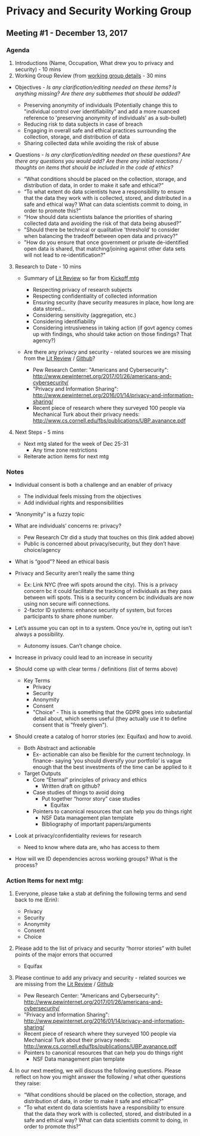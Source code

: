 # Privacy and Security Working Group
## Meeting #1 - December 13, 2017

### Agenda
1. Introductions (Name, Occupation, What drew you to privacy and security) - 10 mins
2. Working Group Review (from [working group details](https://docs.google.com/spreadsheets/d/14f7bxky2UgOXEmK8TH8TuRgZhXwGdTupQ-kNuPyACn8/edit#gid=610158964) - 30 mins

  * Objectives - *Is any clarification/editing needed on these items? Is anything missing? Are there any subthemes that should be added?*
  
    * Preserving anonymity of individuals (Potentially change this to "individual control over identifiability" and add a more nuanced reference to 'preserving anonymity of individuals' as a sub-bullet)
    * Reducing risk to data subjects in case of breach
    * Engaging in overall safe and ethical practices surrounding the collection, storage, and distribution of data
    * Sharing collected data while avoiding the risk of abuse
    
  * Questions - *Is any clarification/editing needed on these questions? Are there any questions you would add? Are there any initial reactions / thoughts on items that should be included in the code of ethics?*
    * “What conditions should be placed on the collection, storage, and distribution of data, in order to make it safe and ethical?”
    * “To what extent do data scientists have a responsibility to ensure that the data they work with is collected, stored, and distributed in a safe and ethical way? What can data scientists commit to doing, in order to promote this?”
    * “How should data scientists balance the priorities of sharing collected data and avoiding the risk of that data being abused?”
    * "Should there be technical or qualitative 'threshold’ to consider when balancing the tradeoff between open data and privacy?"
    * "How do you ensure that once government or private de-identified open data is shared, that matching/joining against other data sets will not lead to re-identification?"

3. Research to Date - 10 mins

   * Summary of [Lit Review](https://docs.google.com/document/d/1XwXmfIkQxXPidDT7domqEOC7KLcBVLAmSP_7V3g47j8/edit#heading=h.loopha52gwzl) so far from [Kickoff mtg](https://docs.google.com/document/d/1FBO6XK6cQU5D3od8rXrCQVtXqLeMVUTQMUgPu169Cek/edit#heading=h.1h4g8q8x5ygr)

     * Respecting privacy of research subjects
     * Respecting confidentiality of collected information
     * Ensuring security (have security measures in place, how long are data stored…
     * Considering sensitivity (aggregation, etc.)
     * Considering identifiability
     * Considering intrusiveness in taking action (if govt agency comes up with findings, who should take action on those findings? That agency?)

   * Are there any privacy and security - related sources we are missing from the [Lit Review](https://docs.google.com/document/d/1XwXmfIkQxXPidDT7domqEOC7KLcBVLAmSP_7V3g47j8/edit#heading=h.loopha52gwzl) / [Github](https://github.com/Data4Democracy/ethics-resources/blob/master/resources.md)?
     * Pew Research Center: "Americans and Cybersecurity": http://www.pewinternet.org/2017/01/26/americans-and-cybersecurity/
     * "Privacy and Information Sharing": http://www.pewinternet.org/2016/01/14/privacy-and-information-sharing/
     * Recent piece of research where they surveyed 100 people via Mechanical Turk about their privacy needs: http://www.cs.cornell.edu/fbs/publications/UBP.avanance.pdf

4. Next Steps - 5 mins
   * Next mtg slated for the week of Dec 25-31
     * Any time zone restrictions
   * Reiterate action items for next mtg

### Notes

* Individual consent is both a challenge and an enabler of privacy
  * The individual feels missing from the objectives
  * Add individual rights and responsibilities
* “Anonymity” is a fuzzy topic
* What are individuals’ concerns re: privacy?
  * Pew Research Ctr did a study that touches on this (link added above)
  * Public is concerned about privacy/security, but they don’t have choice/agency
* What is “good”? Need an ethical basis
* Privacy and Security aren’t really the same thing
  * Ex: Link NYC (free wifi spots around the city). This is a privacy concern bc it could facilitate the tracking of individuals as they pass between wifi spots. This is a security concern bc individuals are now using non secure wifi connections.
  * 2-factor ID systems: enhance security of system, but forces participants to share phone number.
* Let’s assume you can opt in to a system. Once you’re in, opting out isn’t always a possibility.
  * Autonomy issues. Can’t change choice.
* Increase in privacy could lead to an increase in security
* Should come up with clear terms / definitions (list of terms above)
   * Key Terms
     * Privacy
     * Security
     * Anonymity
     * Consent
     * "Choice" - This is something that the GDPR goes into substantial detail about, which seems useful (they actually use it to define consent that is "freely given").

* Should create a catalog of horror stories (ex: Equifax) and how to avoid.
   * Both Abstract and actionable
     * Ex- actionable can also be flexible for the current technology. In finance- saying ‘you should diversify your portfolio’ is vague enough that the best investments of the time can be applied to it
   * Target Outputs
     * Core “Eternal” principles of privacy and ethics
       * Written draft on github?
     * Case studies of things to avoid doing
       * Put together “horror story” case studies
         * Equifax
     * Pointers to canonical resources that can help you do things right
       * NSF Data management plan template
       * Bibliography of important papers/arguments
* Look at privacy/confidentiality reviews for research
   * Need to know where data are, who has access to them
* How will we ID dependencies across working groups? What is the process?


### Action Items for next mtg:

1. Everyone, please take a stab at defining the following terms and send back to me (Erin):
   * Privacy
   * Security
   * Anonymity
   * Consent
   * Choice

2. Please add to the list of privacy and security “horror stories” with bullet points of the major errors that occurred
   * Equifax

3. Please continue to add any privacy and security - related sources we are missing from the [Lit Review](https://docs.google.com/document/d/1XwXmfIkQxXPidDT7domqEOC7KLcBVLAmSP_7V3g47j8/edit#heading=h.loopha52gwzl) / [Github](https://github.com/Data4Democracy/ethics-resources/blob/master/resources.md)
   * Pew Research Center: "Americans and Cybersecurity": http://www.pewinternet.org/2017/01/26/americans-and-cybersecurity/
   * "Privacy and Information Sharing": http://www.pewinternet.org/2016/01/14/privacy-and-information-sharing/
   * Recent piece of research where they surveyed 100 people via Mechanical Turk about their privacy needs: http://www.cs.cornell.edu/fbs/publications/UBP.avanance.pdf
   * Pointers to canonical resources that can help you do things right
      * NSF Data management plan template

4. In our next meeting, we will discuss the following questions. Please reflect on how you might answer the following / what other questions they raise:
   * “What conditions should be placed on the collection, storage, and distribution of data, in order to make it safe and ethical?”
   * “To what extent do data scientists have a responsibility to ensure that the data they work with is collected, stored, and distributed in a safe and ethical way? What can data scientists commit to doing, in order to promote this?”
